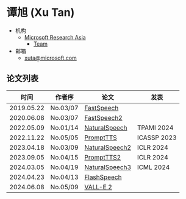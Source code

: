 # 谭旭 (Xu Tan)

- 机构 
  - [Microsoft Research Asia](../Institutions/Microsoft.md)
    - [Team](https://speechresearch.github.io) 
- 邮箱
  - <xuta@microsoft.com>

## 论文列表

| 时间 | 作者序 | 论文 | 发表 |
|:-:|:-:|---|---|
| 2019.05.22 | No.03/07 | [FastSpeech](../Models/TTS2_Acoustic/2019.05.22_FastSpeech.md) | 
| 2020.06.08 | No.03/07 | [FastSpeech2](../Models/TTS2_Acoustic/2020.06.08_FastSpeech2.md) | 
| 2022.05.09 | No.01/14 | [NaturalSpeech](../Models/E2E/2022.05.09_NaturalSpeech.md) | TPAMI 2024
| 2022.11.22 | No.05/05 | [PromptTTS](../Models/Prompt/2022.11.22_PromptTTS.md) | ICASSP 2023
| 2023.04.18 | No.03/09 | [NaturalSpeech2](../Models/Diffusion/2023.04.18_NaturalSpeech2.md) | ICLR 2024
| 2023.09.05 | No.04/15 | [PromptTTS2](../Models/Prompt/2023.09.05_PromptTTS2.md) | ICLR 2024
| 2024.03.05 | No.04/19 | [NaturalSpeech3](../Models/Diffusion/2024.03.05_NaturalSpeech3.md) | ICML 2024
| 2024.04.23 | No.04/13 | [FlashSpeech](../Models/Diffusion/2024.04.23_FlashSpeech.md) | 
| 2024.06.08 | No.05/09 | [VALL-E 2](../Models/Speech_LLM/2024.06.08_VALL-E2.md) | 